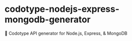 # codotype-nodejs-express-mongodb-generator
:ship: Codotype API generator for Node.js, Express, &amp; MongoDB

